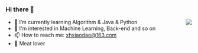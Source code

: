 ### Hi there 👋

<!--
**karentwan/karentwan** is a ✨ _special_ ✨ repository because its `README.md` (this file) appears on your GitHub profile.

Here are some ideas to get you started:

- 🔭 I’m currently working on ...
- 🌱 I’m currently learning ...
- 👯 I’m looking to collaborate on ...
- 🤔 I’m looking for help with ...
- 💬 Ask me about ...
- 📫 How to reach me: ...
- 😄 Pronouns: ...
- ⚡ Fun fact: ...
-->

<img align="right" src="https://github-readme-stats.vercel.app/api?username=karentwan&show_icons=true&icon_color=CE1D2D&text_color=718096&bg_color=ffffff&hide_title=true" />



- 🌱 I’m currently learning Algorithm & Java & Python
- :hammer: I'm interested in Machine Learning, Back-end and so on
- 📫 How to reach me: xhxiaodao@163.com
- :meat_on_bone: Meat lover
